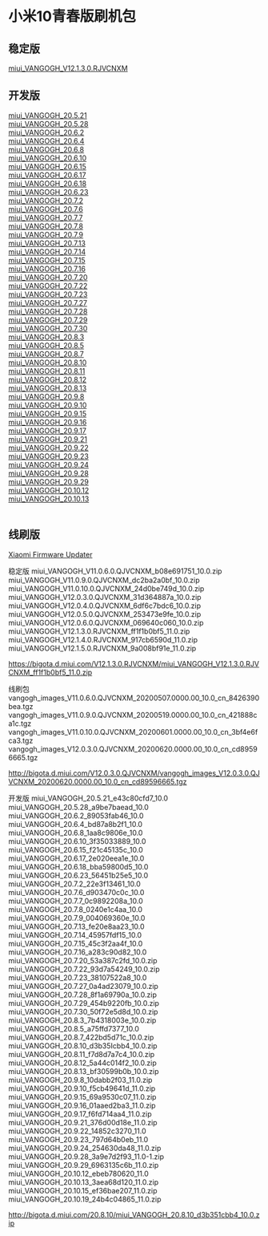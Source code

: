 # 小米10青春版刷机包
<h2>稳定版</h2>

<a href="https://bigota.d.miui.com/V12.1.3.0.RJVCNXM/miui_VANGOGH_V12.1.3.0.RJVCNXM_ff1f1b0bf5_11.0.zip">miui_VANGOGH_V12.1.3.0.RJVCNXM</a>

<h2>开发版</h2>

<a href="https://bigota.d.miui.com/20.5.21/miui_VANGOGH_20.5.21_e43c80cfd7_10.0.zip">miui_VANGOGH_20.5.21</a><br>
<a href="https://bigota.d.miui.com/20.5.28/miui_VANGOGH_20.5.28_a9be7baead_10.0.zip">miui_VANGOGH_20.5.28</a><br>
<a href="https://bigota.d.miui.com/20.6.2/miui_VANGOGH_20.6.2_89053fab46_10.0.zip">miui_VANGOGH_20.6.2</a><br>
<a href="https://bigota.d.miui.com/20.6.4/miui_VANGOGH_20.6.4_bd87a8b2f1_10.0.zip">miui_VANGOGH_20.6.4</a><br>
<a href="https://bigota.d.miui.com/20.6.8/miui_VANGOGH_20.6.8_1aa8c9806e_10.0.zip">miui_VANGOGH_20.6.8</a><br>
<a href="https://bigota.d.miui.com/20.6.10/miui_VANGOGH_20.6.10_3f35033889_10.0.zip">miui_VANGOGH_20.6.10</a><br>
<a href="https://bigota.d.miui.com/20.6.15/miui_VANGOGH_20.6.15_f21c45135c_10.0.zip">miui_VANGOGH_20.6.15</a><br>
<a href="https://bigota.d.miui.com/20.6.17/miui_VANGOGH_20.6.17_2e020eea1e_10.0.zip">miui_VANGOGH_20.6.17</a><br>
<a href="https://bigota.d.miui.com/20.6.18/miui_VANGOGH_20.6.18_bba59800d5_10.0.zip">miui_VANGOGH_20.6.18</a><br>
<a href="https://bigota.d.miui.com/20.6.23/miui_VANGOGH_20.6.23_56451b25e5_10.0.zip">miui_VANGOGH_20.6.23</a><br>
<a href="https://bigota.d.miui.com/20.7.2/miui_VANGOGH_20.7.2_22e3f13461_10.0.zip">miui_VANGOGH_20.7.2</a><br>
<a href="https://bigota.d.miui.com/20.7.6/miui_VANGOGH_20.7.6_d903470c0c_10.0.zip">miui_VANGOGH_20.7.6</a><br>
<a href="https://bigota.d.miui.com/20.7.7/miui_VANGOGH_20.7.7_0c9892208a_10.0.zip">miui_VANGOGH_20.7.7</a><br>
<a href="https://bigota.d.miui.com/20.7.8/miui_VANGOGH_20.7.8_0240e1c4aa_10.0.zip">miui_VANGOGH_20.7.8</a><br>
<a href="https://bigota.d.miui.com/20.7.9/miui_VANGOGH_20.7.9_004069360e_10.0.zip">miui_VANGOGH_20.7.9</a><br>
<a href="https://bigota.d.miui.com/20.7.13/miui_VANGOGH_20.7.13_fe20e8aa23_10.0.zip">miui_VANGOGH_20.7.13</a><br>
<a href="https://bigota.d.miui.com/20.7.14/miui_VANGOGH_20.7.14_45957fdf15_10.0.zip">miui_VANGOGH_20.7.14</a><br>
<a href="https://bigota.d.miui.com/20.7.15/miui_VANGOGH_20.7.15_45c3f2aa4f_10.0.zip">miui_VANGOGH_20.7.15</a><br>
<a href="https://bigota.d.miui.com/20.7.16/miui_VANGOGH_20.7.16_a283c90d82_10.0.zip">miui_VANGOGH_20.7.16</a><br>
<a href="https://bigota.d.miui.com/20.7.20/miui_VANGOGH_20.7.20_53a387c2fd_10.0.zip">miui_VANGOGH_20.7.20</a><br>
<a href="https://bigota.d.miui.com/20.7.22/miui_VANGOGH_20.7.22_93d7a54249_10.0.zip">miui_VANGOGH_20.7.22</a><br>
<a href="https://bigota.d.miui.com/20.7.23/miui_VANGOGH_20.7.23_38107522a8_10.0.zip">miui_VANGOGH_20.7.23</a><br>
<a href="https://bigota.d.miui.com/20.7.27/miui_VANGOGH_20.7.27_0a4ad23079_10.0.zip">miui_VANGOGH_20.7.27</a><br>
<a href="https://bigota.d.miui.com/20.7.28/miui_VANGOGH_20.7.28_8f1a69790a_10.0.zip">miui_VANGOGH_20.7.28</a><br>
<a href="https://bigota.d.miui.com/20.7.29/miui_VANGOGH_20.7.29_454b9220fb_10.0.zip">miui_VANGOGH_20.7.29</a><br>
<a href="https://bigota.d.miui.com/20.7.30/miui_VANGOGH_20.7.30_50f72e5d8d_10.0.zip">miui_VANGOGH_20.7.30</a><br>
<a href="https://bigota.d.miui.com/20.8.3/miui_VANGOGH_20.8.3_7b4318003e_10.0.zip">miui_VANGOGH_20.8.3</a><br>
<a href="https://bigota.d.miui.com/20.8.5/miui_VANGOGH_20.8.5_a75ffd7377_10.0.zip">miui_VANGOGH_20.8.5</a><br>
<a href="https://bigota.d.miui.com/20.8.7/miui_VANGOGH_20.8.7_422bd5d71c_10.0.zip">miui_VANGOGH_20.8.7</a><br>
<a href="https://bigota.d.miui.com/20.8.10/miui_VANGOGH_20.8.10_d3b35Icbb4_10.0.zip">miui_VANGOGH_20.8.10</a><br>
<a href="https://bigota.d.miui.com/20.8.11/miui_VANGOGH_20.8.11_f7d8d7a7c4_10.0.zip">miui_VANGOGH_20.8.11</a><br>
<a href="https://bigota.d.miui.com/20.8.12/miui_VANGOGH_20.8.12_5a44c014f2_10.0.zip">miui_VANGOGH_20.8.12</a><br>
<a href="https://bigota.d.miui.com/20.8.13/miui_VANGOGH_20.8.13_bf30599b0b_10.0.zip">miui_VANGOGH_20.8.13</a><br>
<a href="https://bigota.d.miui.com/20.9.8/miui_VANGOGH_20.9.8_10dabb2f03_11.0.zip">miui_VANGOGH_20.9.8</a><br>
<a href="https://bigota.d.miui.com/20.9.10/miui_VANGOGH_20.9.10_f5cb49641d_11.0.zip">miui_VANGOGH_20.9.10</a><br>
<a href="https://bigota.d.miui.com/20.9.15/miui_VANGOGH_20.9.15_69a9530c07_11.0.zip">miui_VANGOGH_20.9.15</a><br>
<a href="https://bigota.d.miui.com/20.9.16/miui_VANGOGH_20.9.16_01aaed2ba3_11.0.zip">miui_VANGOGH_20.9.16</a><br>
<a href="https://bigota.d.miui.com/20.9.17/miui_VANGOGH_20.9.17_f6fd714aa4_11.0.zip">miui_VANGOGH_20.9.17</a><br>
<a href="https://bigota.d.miui.com/20.9.21/miui_VANGOGH_20.9.21_376d00d18e_11.0.zip">miui_VANGOGH_20.9.21</a><br>
<a href="https://bigota.d.miui.com/20.9.22/miui_VANGOGH_20.9.22_14852c3270_11.0.zip">miui_VANGOGH_20.9.22</a><br>
<a href="https://bigota.d.miui.com/20.9.23/miui_VANGOGH_20.9.23_797d64b0eb_11.0.zip">miui_VANGOGH_20.9.23</a><br>
<a href="https://bigota.d.miui.com/20.9.24/miui_VANGOGH_20.9.24_254630da48_11.0.zip">miui_VANGOGH_20.9.24</a><br>
<a href="https://bigota.d.miui.com/20.9.28/miui_VANGOGH_20.9.28_3a9e7d2f93_11.0-1.zip">miui_VANGOGH_20.9.28</a><br>
<a href="https://bigota.d.miui.com/20.9.29/miui_VANGOGH_20.9.29_6963135c6b_11.0.zip">miui_VANGOGH_20.9.29</a><br>
<a href="https://bigota.d.miui.com/20.10.12/miui_VANGOGH_20.10.12_ebeb780620_11.0.zip">miui_VANGOGH_20.10.12</a><br>
<a href="https://bigota.d.miui.com/20.10.13/miui_VANGOGH_20.10.13_3aea68d120_11.0.zip">miui_VANGOGH_20.10.13</a><br>
<br>

<h2>线刷版</h2>

<a href="https://xiaomifirmwareupdater.com/archive/miui/vangogh/">Xiaomi Firmware Updater</a>




稳定版
miui_VANGOGH_V11.0.6.0.QJVCNXM_b08e691751_10.0.zip
miui_VANGOGH_V11.0.9.0.QJVCNXM_dc2ba2a0bf_10.0.zip
miui_VANGOGH_V11.0.10.0.QJVCNXM_24d0be749d_10.0.zip
miui_VANGOGH_V12.0.3.0.QJVCNXM_31d364887a_10.0.zip
miui_VANGOGH_V12.0.4.0.QJVCNXM_6df6c7bdc6_10.0.zip
miui_VANGOGH_V12.0.5.0.QJVCNXM_253473e9fe_10.0.zip
miui_VANGOGH_V12.0.6.0.QJVCNXM_069640c060_10.0.zip
miui_VANGOGH_V12.1.3.0.RJVCNXM_ff1f1b0bf5_11.0.zip
miui_VANGOGH_V12.1.4.0.RJVCNXM_917cb6590d_11.0.zip
miui_VANGOGH_V12.1.5.0.RJVCNXM_9a008bf91e_11.0.zip

https://bigota.d.miui.com/V12.1.3.0.RJVCNXM/miui_VANGOGH_V12.1.3.0.RJVCNXM_ff1f1b0bf5_11.0.zip

线刷包
vangogh_images_V11.0.6.0.QJVCNXM_20200507.0000.00_10.0_cn_8426390bea.tgz
vangogh_images_V11.0.9.0.QJVCNXM_20200519.0000.00_10.0_cn_421888ca1c.tgz
vangogh_images_V11.0.10.0.QJVCNXM_20200601.0000.00_10.0_cn_3bf4e6fca3.tgz
vangogh_images_V12.0.3.0.QJVCNXM_20200620.0000.00_10.0_cn_cd89596665.tgz

http://bigota.d.miui.com/V12.0.3.0.QJVCNXM/vangogh_images_V12.0.3.0.QJVCNXM_20200620.0000.00_10.0_cn_cd89596665.tgz

开发版
miui_VANGOGH_20.5.21_e43c80cfd7_10.0
miui_VANGOGH_20.5.28_a9be7baead_10.0
miui_VANGOGH_20.6.2_89053fab46_10.0
miui_VANGOGH_20.6.4_bd87a8b2f1_10.0
miui_VANGOGH_20.6.8_1aa8c9806e_10.0
miui_VANGOGH_20.6.10_3f35033889_10.0
miui_VANGOGH_20.6.15_f21c45135c_10.0
miui_VANGOGH_20.6.17_2e020eea1e_10.0
miui_VANGOGH_20.6.18_bba59800d5_10.0
miui_VANGOGH_20.6.23_56451b25e5_10.0
miui_VANGOGH_20.7.2_22e3f13461_10.0
miui_VANGOGH_20.7.6_d903470c0c_10.0
miui_VANGOGH_20.7.7_0c9892208a_10.0
miui_VANGOGH_20.7.8_0240e1c4aa_10.0
miui_VANGOGH_20.7.9_004069360e_10.0
miui_VANGOGH_20.7.13_fe20e8aa23_10.0
miui_VANGOGH_20.7.14_45957fdf15_10.0
miui_VANGOGH_20.7.15_45c3f2aa4f_10.0
miui_VANGOGH_20.7.16_a283c90d82_10.0
miui_VANGOGH_20.7.20_53a387c2fd_10.0.zip
miui_VANGOGH_20.7.22_93d7a54249_10.0.zip
miui_VANGOGH_20.7.23_38107522a8_10.0
miui_VANGOGH_20.7.27_0a4ad23079_10.0.zip
miui_VANGOGH_20.7.28_8f1a69790a_10.0.zip
miui_VANGOGH_20.7.29_454b9220fb_10.0.zip
miui_VANGOGH_20.7.30_50f72e5d8d_10.0.zip
miui_VANGOGH_20.8.3_7b4318003e_10.0.zip
miui_VANGOGH_20.8.5_a75ffd7377_10.0
miui_VANGOGH_20.8.7_422bd5d71c_10.0.zip
miui_VANGOGH_20.8.10_d3b35Icbb4_10.0.zip
miui_VANGOGH_20.8.11_f7d8d7a7c4_10.0.zip
miui_VANGOGH_20.8.12_5a44c014f2_10.0.zip
miui_VANGOGH_20.8.13_bf30599b0b_10.0.zip
miui_VANGOGH_20.9.8_10dabb2f03_11.0.zip
miui_VANGOGH_20.9.10_f5cb49641d_11.0.zip
miui_VANGOGH_20.9.15_69a9530c07_11.0.zip
miui_VANGOGH_20.9.16_01aaed2ba3_11.0.zip
miui_VANGOGH_20.9.17_f6fd714aa4_11.0.zip
miui_VANGOGH_20.9.21_376d00d18e_11.0.zip
miui_VANGOGH_20.9.22_14852c3270_11.0
miui_VANGOGH_20.9.23_797d64b0eb_11.0
miui_VANGOGH_20.9.24_254630da48_11.0.zip
miui_VANGOGH_20.9.28_3a9e7d2f93_11.0-1.zip
miui_VANGOGH_20.9.29_6963135c6b_11.0.zip
miui_VANGOGH_20.10.12_ebeb780620_11.0
miui_VANGOGH_20.10.13_3aea68d120_11.0.zip
miui_VANGOGH_20.10.15_ef36bae207_11.0.zip
miui_VANGOGH_20.10.19_24b4c04865_11.0.zip

http://bigota.d.miui.com/20.8.10/miui_VANGOGH_20.8.10_d3b351cbb4_10.0.zip
